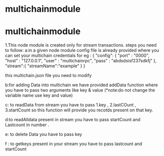 # multichainmodule
# multichainmodule
1.This node module is created only for stream transactions.
steps you need to follow:
a:in a given node module config file is already provided where you can set your multichain credentials
for eg :
{
"config":
    {
    "port" : "0000",
    "host" : "127.0.0.1",
    "user" : "multichainrpc",
    "pass" : "abdsdsisf237sdkfj"
    },
"stream":{
    "streamName":"example"
    }
}

this multichain.json file you need to modify

b:for adding Data into multichain we have provided addData function where you have to pass two arguments like
key & value (*note:do not change the variable name use key and value)

c: to readData from stream you have to pass 1.key , 2.lastCOunt , 3.startCount so this function will provide you recotds present on that key.

d:to readAlldata present in stream you have to pass startCount and Lastcount in number .

e: to delete Data you have to pass key 

f : to getkeys present in your stream you have to pass lastcount and startCount 

